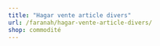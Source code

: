 ```yaml
---
title: "Hagar vente article divers"
url: /faranah/hagar-vente-article-divers/
shop: commodité
---
```

